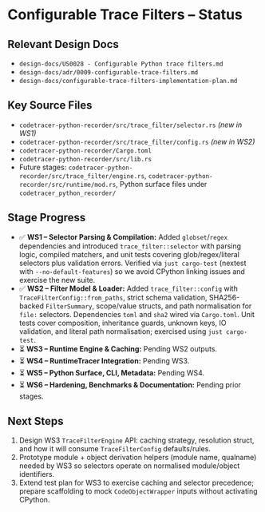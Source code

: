 # Configurable Trace Filters – Status

## Relevant Design Docs
- `design-docs/US0028 - Configurable Python trace filters.md`
- `design-docs/adr/0009-configurable-trace-filters.md`
- `design-docs/configurable-trace-filters-implementation-plan.md`

## Key Source Files
- `codetracer-python-recorder/src/trace_filter/selector.rs` *(new in WS1)*
- `codetracer-python-recorder/src/trace_filter/config.rs` *(new in WS2)*
- `codetracer-python-recorder/Cargo.toml`
- `codetracer-python-recorder/src/lib.rs`
- Future stages: `codetracer-python-recorder/src/trace_filter/engine.rs`, `codetracer-python-recorder/src/runtime/mod.rs`, Python surface files under `codetracer_python_recorder/`

## Stage Progress
- ✅ **WS1 – Selector Parsing & Compilation:** Added `globset`/`regex` dependencies and introduced `trace_filter::selector` with parsing logic, compiled matchers, and unit tests covering glob/regex/literal selectors plus validation errors. Verified via `just cargo-test` (nextest with `--no-default-features`) so we avoid CPython linking issues and exercise the new suite.
- ✅ **WS2 – Filter Model & Loader:** Added `trace_filter::config` with `TraceFilterConfig::from_paths`, strict schema validation, SHA256-backed `FilterSummary`, scope/value structs, and path normalisation for `file:` selectors. Dependencies `toml` and `sha2` wired via `Cargo.toml`. Unit tests cover composition, inheritance guards, unknown keys, IO validation, and literal path normalisation; exercised using `just cargo-test`.
- ⏳ **WS3 – Runtime Engine & Caching:** Pending WS2 outputs.
- ⏳ **WS4 – RuntimeTracer Integration:** Pending WS3.
- ⏳ **WS5 – Python Surface, CLI, Metadata:** Pending WS4.
- ⏳ **WS6 – Hardening, Benchmarks & Documentation:** Pending prior stages.

## Next Steps
1. Design WS3 `TraceFilterEngine` API: caching strategy, resolution struct, and how it will consume `TraceFilterConfig` defaults/rules.
2. Prototype module + object derivation helpers (module name, qualname) needed by WS3 so selectors operate on normalised module/object identifiers.
3. Extend test plan for WS3 to exercise caching and selector precedence; prepare scaffolding to mock `CodeObjectWrapper` inputs without activating CPython.
